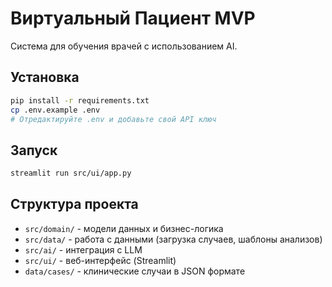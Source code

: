 
# Виртуальный Пациент MVP

Система для обучения врачей с использованием AI.

## Установка

```bash
pip install -r requirements.txt
cp .env.example .env
# Отредактируйте .env и добавьте свой API ключ
```

## Запуск

```bash
streamlit run src/ui/app.py
```

## Структура проекта

- `src/domain/` - модели данных и бизнес-логика
- `src/data/` - работа с данными (загрузка случаев, шаблоны анализов)
- `src/ai/` - интеграция с LLM
- `src/ui/` - веб-интерфейс (Streamlit)
- `data/cases/` - клинические случаи в JSON формате
